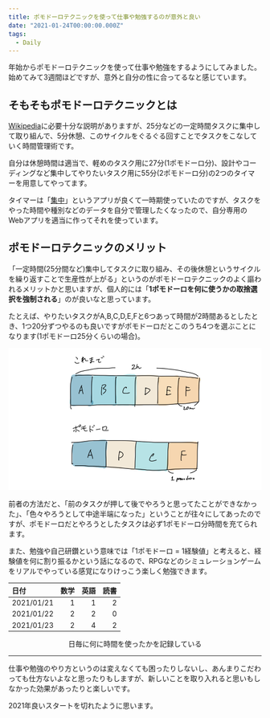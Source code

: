 ```yaml
---
title: ポモドーロテクニックを使って仕事や勉強するのが意外と良い
date: "2021-01-24T00:00:00.000Z"
tags:
  - Daily
---
```


年始からポモドーロテクニックを使って仕事や勉強をするようにしてみました。始めてみて3週間ほどですが、意外と自分の性に合ってるなと感じています。

## そもそもポモドーロテクニックとは

[Wikipedia](https://ja.wikipedia.org/wiki/%E3%83%9D%E3%83%A2%E3%83%89%E3%83%BC%E3%83%AD%E3%83%BB%E3%83%86%E3%82%AF%E3%83%8B%E3%83%83%E3%82%AF)に必要十分な説明がありますが、25分などの一定時間タスクに集中して取り組んで、5分休憩、このサイクルをぐるぐる回すことでタスクをこなしていく時間管理術です。

自分は休憩時間は適当で、軽めのタスク用に27分(1ポモドーロ分)、設計やコーディングなど集中してやりたいタスク用に55分(2ポモドーロ分)の2つのタイマーを用意してやってます。

タイマーは「[集中](https://apps.apple.com/jp/app/%E9%9B%86%E4%B8%AD%E3%81%A8%E3%82%BF%E3%82%A4%E3%83%9E%E3%83%BC/id1387759250)」というアプリが良くて一時期使っていたのですが、タスクをやった時間や種別などのデータを自分で管理したくなったので、自分専用のWebアプリを適当に作ってそれを使っています。

## ポモドーロテクニックのメリット

「一定時間(25分間など)集中してタスクに取り組み、その後休憩というサイクルを繰り返すことで生産性が上がる」というのがポモドーロテクニックのよく謳われるメリットかと思いますが、個人的には「**1ポモドーロを何に使うかの取捨選択を強制される**」のが良いなと思っています。

たとえば、やりたいタスクがA,B,C,D,E,Fと6つあって時間が2時間あるとしたとき、1つ20分ずつやるのも良いですがポモドーロだとこのうち4つを選ぶことになります(1ポモドーロ25分くらいの場合)。

![イメージ](example.png)

前者の方法だと、「前のタスクが押して後でやろうと思ってたことができなかった」、「色々やろうとして中途半端になった」ということが往々にしてあったのですが、ポモドーロだとやろうとしたタスクは必ず1ポモドーロ分時間を充てられます。

また、勉強や自己研鑽という意味では「1ポモドーロ = 1経験値」と考えると、経験値を何に割り振るかという話になるので、RPGなどのシミュレーションゲームをリアルでやっている感覚になりけっこう楽しく勉強できます。

|日付|数学|英語|読書|
|:--|--:|--:|--:|
|2021/01/21|1|1|2|
|2021/01/22|2|2|0|
|2021/01/23|2|4|2|
<p style="text-align: center">日毎に何に時間を使ったかを記録している</p>

---

仕事や勉強のやり方というのは変えなくても困ったりしないし、あんまりこだわっても仕方ないよなと思ったりもしますが、新しいことを取り入れると思いもしなかった効果があったりと楽しいです。

2021年良いスタートを切れたように思います。
